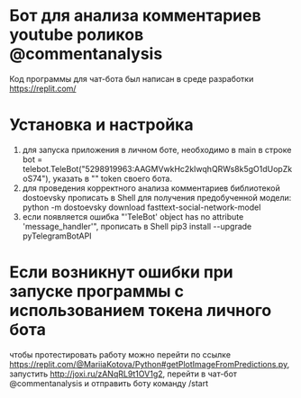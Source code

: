 # Бот для анализа комментариев youtube роликов @commentanalysis
Код программы для чат-бота был написан в среде разработки https://replit.com/

# Установка и настройка
1) для запуска приложения в личном боте, необходимо в main в строке bot = telebot.TeleBot("5298919963:AAGMVwkHc2kIwqhQRWs8k5gO1dUopZkoS74"), указать в "" token своего бота. 
2) для проведения корректного анализа комментариев библиотекой dostoevsky прописать в Shell для получения предобученной модели: python -m dostoevsky download fasttext-social-network-model 
3) если появляется ошибка "'TeleBot' object has no attribute 'message_handler'", прописать в Shell pip3 install --upgrade pyTelegramBotAPI

# Если возникнут ошибки при запуске программы с использованием токена личного бота
чтобы протестировать работу можно перейти по ссылке https://replit.com/@MariiaKotova/Python#getPlotImageFromPredictions.py, запустить http://joxi.ru/zANqRL9t1OV1g2, перейти  в чат-бот @commentanalysis и отправить боту команду /start
